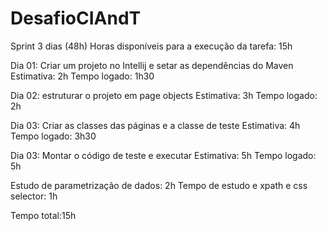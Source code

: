# DesafioCIAndT

Sprint 3 dias (48h)
Horas disponíveis para a execução da tarefa: 15h

Dia 01: Criar um projeto no Intellij e setar as dependências do Maven
Estimativa: 2h
Tempo logado: 1h30

Dia 02: estruturar o projeto em page objects
Estimativa: 3h
Tempo logado: 2h

Dia 03: Criar as classes das páginas e a classe de teste
Estimativa: 4h
Tempo logado: 3h30

Dia 03: Montar o código de teste e executar
Estimativa: 5h
Tempo logado: 5h

Estudo de parametrização de dados: 2h
Tempo de estudo e xpath e css selector: 1h

Tempo total:15h 
